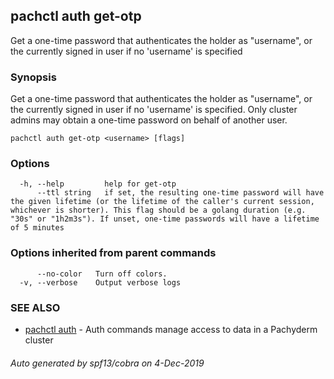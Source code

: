 ## pachctl auth get-otp

Get a one-time password that authenticates the holder as "username", or the currently signed in user if no 'username' is specified

### Synopsis

Get a one-time password that authenticates the holder as "username", or the currently signed in user if no 'username' is specified. Only cluster admins may obtain a one-time password on behalf of another user.

```
pachctl auth get-otp <username> [flags]
```

### Options

```
  -h, --help         help for get-otp
      --ttl string   if set, the resulting one-time password will have the given lifetime (or the lifetime of the caller's current session, whichever is shorter). This flag should be a golang duration (e.g. "30s" or "1h2m3s"). If unset, one-time passwords will have a lifetime of 5 minutes
```

### Options inherited from parent commands

```
      --no-color   Turn off colors.
  -v, --verbose    Output verbose logs
```

### SEE ALSO

* [pachctl auth](pachctl_auth.md)	 - Auth commands manage access to data in a Pachyderm cluster

###### Auto generated by spf13/cobra on 4-Dec-2019
